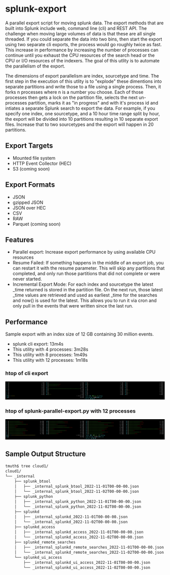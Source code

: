 # splunk-export
A parallel export script for moving splunk data. The export methods that are built into Splunk include web, command line (cli) and REST API. The challenge when moving large volumes of data is that these are all single threaded. If you could separate the data into two bins, then start the export using two separate cli exports, the process would go roughly twice as fast. This increase in performance by increasing the number of processes can continue until you exhaust the CPU resources of the search head or the CPU or I/O resources of the indexers. The goal of this utlity is to automate the parallelism of the export. 

The dimensions of export parallelism are index, sourcetype and time. The first step in the execution of this utlity is to "explode" these dimentions into separate partitions and write those to a file using a single process. Then, it forks n processes where n is a number you choose. Each of those processes then gets a lock on the partition file, selects the next un-processes partition, marks it as "in progress" and with it's process id and intiates a separate Splunk search to export the data. For example, if you specify one index, one sourcetype, and a 10 hour time range split by hour, the export will be divided into 10 partitions resulting in 10 separate export files. Increase that to two sourcetypes and the export will happen in 20 partitions. 

## Export Targets
- Mounted file system
- HTTP Event Collector (HEC)
- S3 (coming soon)

## Export Formats
- JSON
- gzipped JSON
- JSON over HEC
- CSV
- RAW
- Parquet (coming soon)

## Features
- Parallel export: Increase export performance by using available CPU resources
- Resume Failed: If something happens in the middle of an export job, you can restart it with the resume parameter. This will skip any partitions that completed, and only run those partitions that did not complete or were never started. 
- Incremental Export Mode: For each index and sourcetype the latest _time returned is stored in the partition file. On the next run, those latest _time values are retrieved and used as earliest _time for the searches and now() is used for the latest. This allows you to run it via cron and only pull in the events that were written since the last run. 

## Performance
Sample export with an index size of 12 GB containing 30 million events. 
- splunk cli export: 13m4s
- This utility with 4 processes: 3m28s
- This utility with 8 processes: 1m49s
- This utility with 12 processes: 1m18s

### htop of cli export
![htop cli export - single process](https://raw.githubusercontent.com/tmuth/splunk-export/main/images/htop-cli-export.png)

### htop of splunk-parallel-export.py with 12 processes
![htop of splunk-parallel-export.py with 12 processes](https://raw.githubusercontent.com/tmuth/splunk-export/main/images/htop-12-processes.png)

## Sample Output Structure
```
tmuth$ tree cloud1/
cloud1/
└── _internal
    ├── splunk_btool
    │   ├── _internal_splunk_btool_2022-11-01T00-00-00.json
    │   └── _internal_splunk_btool_2022-11-02T00-00-00.json
    ├── splunk_python
    │   ├── _internal_splunk_python_2022-11-01T00-00-00.json
    │   └── _internal_splunk_python_2022-11-02T00-00-00.json
    ├── splunkd
    │   ├── _internal_splunkd_2022-11-01T00-00-00.json
    │   └── _internal_splunkd_2022-11-02T00-00-00.json
    ├── splunkd_access
    │   ├── _internal_splunkd_access_2022-11-01T00-00-00.json
    │   └── _internal_splunkd_access_2022-11-02T00-00-00.json
    ├── splunkd_remote_searches
    │   ├── _internal_splunkd_remote_searches_2022-11-01T00-00-00.json
    │   └── _internal_splunkd_remote_searches_2022-11-02T00-00-00.json
    └── splunkd_ui_access
        ├── _internal_splunkd_ui_access_2022-11-01T00-00-00.json
        └── _internal_splunkd_ui_access_2022-11-02T00-00-00.json
  ```

